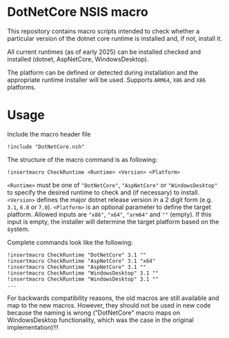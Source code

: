 # DotNetCore NSIS macro

This repository contains macro scripts intended to check whether a particular version of the dotnet
core runtime is installed and, if not, install it.

All current runtimes (as of early 2025) can be installed checked and installed (dotnet, AspNetCore, WindowsDesktop).

The platform can be defined or detected during installation and the appropriate runtime installer will be used.
Supports `ARM64`, `X86` and `X86` platforms.

# Usage

Include the macro header file
```
!include "DotNetCore.nsh"
```

The structure of the macro command is as following:
```
!insertmacro CheckRuntime <Runtime> <Version> <Platform>
```

`<Runtime>` must be one of `"DotNetCore"`, `"AspNetCore"` or `"WindowsDesktop"` to specify the desired runtime
to check and (if necessary) to install. `<Version>` defines the major dotnet release version in a 2 digit
form (e.g. `3.1`, `6.0` or `7.0`). `<Platform>` is an optional parameter to define the target platform.
Allowed inputs are `"x86"`, `"x64"`, `"arm64"` and `""` (empty). If this input is empty, the installer will
determine the target platform based on the system.

Complete commands look like the following:
```
!insertmacro CheckRuntime "DotNetCore" 3.1 ""
!insertmacro CheckRuntime "AspNetCore" 3.1 "x64"
!insertmacro CheckRuntime "AspNetCore" 3.1 ""
!insertmacro CheckRuntime "WindowsDesktop" 3.1 ""
!insertmacro CheckRuntime "WindowsDesktop" 3.1 ""
...
```

For backwards compatibility reasons, the old macros are still available and map to the new macros. However,
they should not be used in new code because the naming is wrong ("DotNetCore" macro maps on WindowsDesktop
functionality, which was the case in the original implementation)!!!